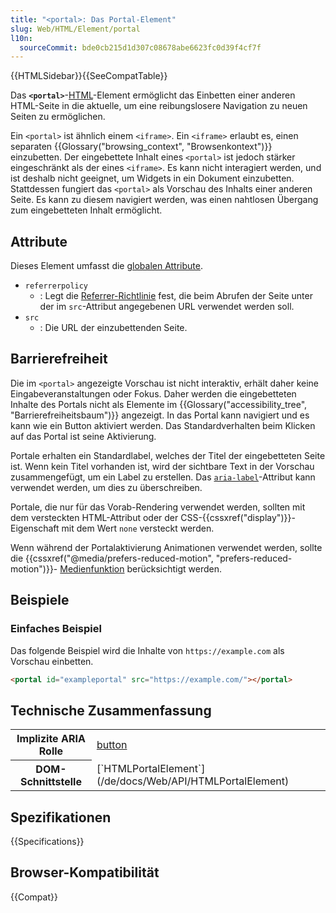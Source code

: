 ```yaml
---
title: "<portal>: Das Portal-Element"
slug: Web/HTML/Element/portal
l10n:
  sourceCommit: bde0cb215d1d307c08678abe6623fc0d39f4cf7f
---
```


{{HTMLSidebar}}{{SeeCompatTable}}

Das **`<portal>`**-[HTML](/de/docs/Web/HTML)-Element ermöglicht das Einbetten einer anderen HTML-Seite in die aktuelle, um eine reibungslosere Navigation zu neuen Seiten zu ermöglichen.

Ein `<portal>` ist ähnlich einem `<iframe>`. Ein `<iframe>` erlaubt es, einen separaten {{Glossary("browsing_context", "Browsenkontext")}} einzubetten. Der eingebettete Inhalt eines `<portal>` ist jedoch stärker eingeschränkt als der eines `<iframe>`. Es kann nicht interagiert werden, und ist deshalb nicht geeignet, um Widgets in ein Dokument einzubetten. Stattdessen fungiert das `<portal>` als Vorschau des Inhalts einer anderen Seite. Es kann zu diesem navigiert werden, was einen nahtlosen Übergang zum eingebetteten Inhalt ermöglicht.

## Attribute

Dieses Element umfasst die [globalen Attribute](/de/docs/Web/HTML/Global_attributes).

- `referrerpolicy`
  - : Legt die [Referrer-Richtlinie](/de/docs/Web/HTTP/Headers/Referrer-Policy) fest, die beim Abrufen der Seite unter der im `src`-Attribut angegebenen URL verwendet werden soll.
- `src`
  - : Die URL der einzubettenden Seite.

## Barrierefreiheit

Die im `<portal>` angezeigte Vorschau ist nicht interaktiv, erhält daher keine Eingabeveranstaltungen oder Fokus. Daher werden die eingebetteten Inhalte des Portals nicht als Elemente im {{Glossary("accessibility_tree", "Barrierefreiheitsbaum")}} angezeigt. In das Portal kann navigiert und es kann wie ein Button aktiviert werden. Das Standardverhalten beim Klicken auf das Portal ist seine Aktivierung.

Portale erhalten ein Standardlabel, welches der Titel der eingebetteten Seite ist. Wenn kein Titel vorhanden ist, wird der sichtbare Text in der Vorschau zusammengefügt, um ein Label zu erstellen. Das [`aria-label`](/de/docs/Web/Accessibility/ARIA/Attributes/aria-label)-Attribut kann verwendet werden, um dies zu überschreiben.

Portale, die nur für das Vorab-Rendering verwendet werden, sollten mit dem versteckten HTML-Attribut oder der CSS-{{cssxref("display")}}-Eigenschaft mit dem Wert `none` versteckt werden.

Wenn während der Portalaktivierung Animationen verwendet werden, sollte die {{cssxref("@media/prefers-reduced-motion", "prefers-reduced-motion")}}- [Medienfunktion](/de/docs/Web/CSS/@media#media_features) berücksichtigt werden.

## Beispiele

### Einfaches Beispiel

Das folgende Beispiel wird die Inhalte von `https://example.com` als Vorschau einbetten.

```html
<portal id="exampleportal" src="https://example.com/"></portal>
```

## Technische Zusammenfassung

<table class="properties">
  <tbody>
    <tr>
      <th scope="row">Implizite ARIA Rolle</th>
      <td>
        <a href="/de/docs/Web/Accessibility/ARIA/Roles/button_role">button</a>
      </td>
    </tr>
    <tr>
      <th scope="row">DOM-Schnittstelle</th>
      <td>[`HTMLPortalElement`](/de/docs/Web/API/HTMLPortalElement)</td>
    </tr>
  </tbody>
</table>

## Spezifikationen

{{Specifications}}

## Browser-Kompatibilität

{{Compat}}
